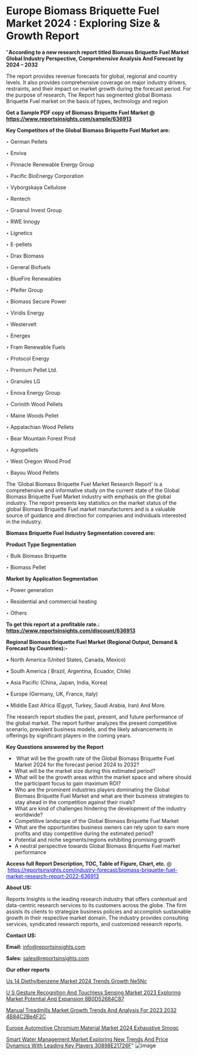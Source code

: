 # Europe Biomass Briquette Fuel Market 2024 : Exploring Size & Growth Report

"<strong>According to a new research report titled Biomass Briquette Fuel Market Global Industry Perspective, Comprehensive Analysis And Forecast by 2024 – 2032</strong>

The report provides revenue forecasts for global, regional and country levels. It also provides comprehensive coverage on major industry drivers, restraints, and their impact on market growth during the forecast period. For the purpose of research, The Report has segmented global Biomass Briquette Fuel market on the basis of types, technology and region

<strong>Get a Sample PDF copy of Biomass Briquette Fuel Market </strong><strong>@<a href=https://www.reportsinsights.com/sample/636913 style=color:#0000ff;> https://www.reportsinsights.com/sample/636913</a></strong></font>

<strong>Key Competitors of the Global Biomass Briquette Fuel Market are:</strong>

‣ German Pellets

‣ Enviva

‣ Pinnacle Renewable Energy Group

‣ Pacific BioEnergy Corporation

‣ Vyborgskaya Cellulose

‣ Rentech

‣ Graanul Invest Group

‣ RWE Innogy

‣ Lignetics

‣ E-pellets

‣ Drax Biomass

‣ General Biofuels

‣ BlueFire Renewables

‣ Pfeifer Group

‣ Biomass Secure Power

‣ Viridis Energy

‣ Westervelt

‣ Energex

‣ Fram Renewable Fuels

‣ Protocol Energy

‣ Premium Pellet Ltd.

‣ Granules LG

‣ Enova Energy Group

‣ Corinith Wood Pellets

‣ Maine Woods Pellet

‣ Appalachian Wood Pellets

‣ Bear Mountain Forest Prod

‣ Agropellets

‣ West Oregon Wood Prod

‣ Bayou Wood Pellets

The ‘Global Biomass Briquette Fuel Market Research Report’ is a comprehensive and informative study on the current state of the Global Biomass Briquette Fuel Market industry with emphasis on the global industry. The report presents key statistics on the market status of the global Biomass Briquette Fuel market manufacturers and is a valuable source of guidance and direction for companies and individuals interested in the industry.

<strong>Biomass Briquette Fuel Industry Segmentation covered are:</strong>

<strong>Product Type Segmentation</strong>

‣    Bulk Biomass Briquette

‣ Biomass Pellet

<strong>Market by Application Segmentation</strong>

‣   Power generation

‣ Residential and commercial heating

‣ Others

<strong>To get this report at a profitable rate.: <a href=https://www.reportsinsights.com/discount/636913 style=color:#0000ff;>https://www.reportsinsights.com/discount/636913</a></strong></font>

<strong>Regional Biomass Briquette Fuel Market (Regional Output, Demand &amp; Forecast by Countries):-</strong>

• North America (United States, Canada, Mexico)

• South America ( Brazil, Argentina, Ecuador, Chile)

• Asia Pacific (China, Japan, India, Korea)

• Europe (Germany, UK, France, Italy)

• Middle East Africa (Egypt, Turkey, Saudi Arabia, Iran) And More.

The research report studies the past, present, and future performance of the global market. The report further analyzes the present competitive scenario, prevalent business models, and the likely advancements in offerings by significant players in the coming years.

<strong>Key Questions answered by the Report</strong>
<ul>
  <li> What will be the growth rate of the Global Biomass Briquette Fuel Market 2024 for the forecast period 2024 to 2032?</li>
  <li>What will be the market size during this estimated period?</li>
  <li>What will be the growth areas within the market space and where should the participant focus to gain maximum ROI?</li>
  <li>Who are the prominent industries players dominating the Global Biomass Briquette Fuel Market and what are their business strategies to stay ahead in the competition against their rivals?</li>
  <li>What are kind of challenges hindering the development of the industry worldwide?</li>
  <li>Competitive landscape of the Global Biomass Briquette Fuel Market</li>
  <li>What are the opportunities business owners can rely upon to earn more profits and stay competitive during the estimated period?</li>
  <li>Potential and niche segments/regions exhibiting promising growth</li>
  <li>A neutral perspective towards Global Biomass Briquette Fuel market performance</li>
</ul>
<strong>Access full Report Description, TOC, Table of Figure, Chart, etc. </strong>@  <a href=https://reportsinsights.com/industry-forecast/biomass-briquette-fuel-market-research-report-2022-636913 style=color:#0000ff;>https://reportsinsights.com/industry-forecast/biomass-briquette-fuel-market-research-report-2022-636913</a></font>

<strong><strong>About US</strong>:</strong>

Reports Insights is the leading research industry that offers contextual and data-centric research services to its customers across the globe. The firm assists its clients to strategize business policies and accomplish sustainable growth in their respective market domain. The industry provides consulting services, syndicated research reports, and customized research reports.

<strong>Contact US:</strong>

<p class=""""><b>Email:</b> <a href=mailto:info@reportsinsights.com>info@reportsinsights.com</a></p>
<p class=""""><b>Sales:</b> <a href=mailto:sales@reportsinsights.com>sales@reportsinsights.com</a></p>

<strong>Our other reports</strong>

<a href=https://www.linkedin.com/pulse/us-14-diethylbenzene-market-2024-trends-growth-ne5nc/>Us 14 Diethylbenzene Market 2024 Trends Growth Ne5Nc</a>

<a href=https://medium.com/@singhaakesh50/u-s-gesture-recognition-and-touchless-sensing-market-2023-exploring-market-potential-and-expansion-8b0d52684c87>U S Gesture Recognition And Touchless Sensing Market 2023 Exploring Market Potential And Expansion 8B0D52684C87</a>

<a href=https://medium.com/@jadhaosuchit578/manual-treadmills-market-growth-trends-and-analysis-for-2023-2032-4b84c2be4f2c>Manual Treadmills Market Growth Trends And Analysis For 2023 2032 4B84C2Be4F2C</a>

<a href=https://www.linkedin.com/pulse/europe-automotive-chromium-material-market-2024-exhaustive-smogc/>Europe Automotive Chromium Material Market 2024 Exhaustive Smogc</a>

<a href=https://medium.com/@gd336335/smart-water-management-market-exploring-new-trends-and-price-dynamics-with-leading-key-players-30898e21726f>Smart Water Management Market Exploring New Trends And Price Dynamics With Leading Key Players 30898E21726F</a>"
![image](https://github.com/Jaayaachit/RItrends/assets/158452289/2f9ba45c-3f67-4baf-96e3-9c5f3553d10e)
